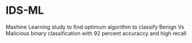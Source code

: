 # IDS-ML
Maxhine Learning study to find optimum algorithm to classify Benign Vs Malicious binary classification with 92 percent accuraccy and high recall
